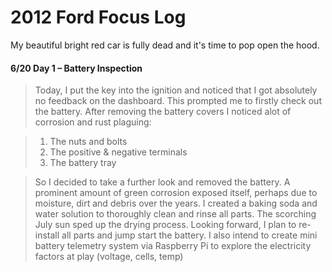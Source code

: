 # 2012 Ford Focus Log

My beautiful bright red car is fully dead and it's time to pop open the hood.

#### 6/20 Day 1 – Battery Inspection
> Today, I put the key into the ignition and noticed that I got absolutely no feedback on the dashboard. This prompted me to firstly check out the battery. After removing the battery covers I noticed alot of corrosion and rust plaguing:

> 1. The nuts and bolts
> 2. The positive & negative terminals
> 3. The battery tray
 
> So I decided to take a further look and removed the battery. A prominent amount of green corrosion exposed itself, perhaps due to moisture, dirt and debris over the years. I created a baking soda and water solution to thoroughly clean and rinse all parts. The scorching July sun sped up the drying process.
> Looking forward, I plan to re-install all parts and jump start the battery. I also intend to create mini battery telemetry system via Raspberry Pi to explore the electricity factors at play (voltage, cells, temp)
> 
